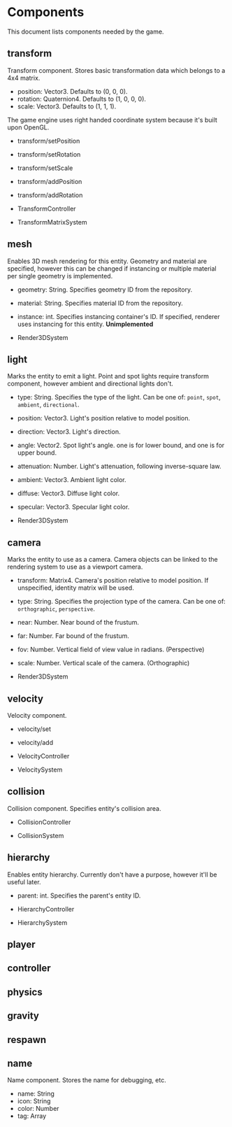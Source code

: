 # Components
This document lists components needed by the game.

## transform
Transform component. Stores basic transformation data which belongs to a
4x4 matrix.

- position: Vector3. Defaults to (0, 0, 0).
- rotation: Quaternion4. Defaults to (1, 0, 0, 0).
- scale: Vector3. Defaults to (1, 1, 1).

The game engine uses right handed coordinate system because it's built upon
OpenGL.

- transform/setPosition
- transform/setRotation
- transform/setScale
- transform/addPosition
- transform/addRotation

- TransformController

- TransformMatrixSystem

## mesh
Enables 3D mesh rendering for this entity. Geometry and material are specified,
however this can be changed if instancing or multiple material per single
geometry is implemented.

- geometry: String. Specifies geometry ID from the repository.
- material: String. Specifies material ID from the repository.
- instance: int. Specifies instancing container's ID.
  If specified, renderer uses instancing for this entity. **Unimplemented**

- Render3DSystem

## light
Marks the entity to emit a light. Point and spot lights require transform
component, however ambient and directional lights don't.

- type: String. Specifies the type of the light. Can be one of: `point`, `spot`,
  `ambient`, `directional`.
- position: Vector3. Light's position relative to model position.
- direction: Vector3. Light's direction.
- angle: Vector2. Spot light's angle. one is for lower bound, and one is for
  upper bound.
- attenuation: Number. Light's attenuation, following inverse-square law.
- ambient: Vector3. Ambient light color.
- diffuse: Vector3. Diffuse light color.
- specular: Vector3. Specular light color.

- Render3DSystem

## camera
Marks the entity to use as a camera. Camera objects can be linked to the
rendering system to use as a viewport camera.

- transform: Matrix4. Camera's position relative to model position. If
  unspecified, identity matrix will be used.
- type: String. Specifies the projection type of the camera. Can be one of:
  `orthographic`, `perspective`.
- near: Number. Near bound of the frustum.
- far: Number. Far bound of the frustum.
- fov: Number. Vertical field of view value in radians. (Perspective)
- scale: Number. Vertical scale of the camera. (Orthographic)

- Render3DSystem

## velocity
Velocity component.

- velocity/set
- velocity/add

- VelocityController

- VelocitySystem

## collision
Collision component. Specifies entity's collision area.

- CollisionController

- CollisionSystem

## hierarchy
Enables entity hierarchy. Currently don't have a purpose, however it'll be
useful later.

- parent: int. Specifies the parent's entity ID.

- HierarchyController

- HierarchySystem

## player

## controller

## physics

## gravity

## respawn

## name
Name component. Stores the name for debugging, etc.

- name: String
- icon: String
- color: Number
- tag: Array<String>

